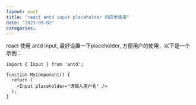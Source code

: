 ```yaml
---
layout: post
title: "react antd input placeholder 的简单使用"
date: "2023-09-02"
categories: 
---
```

<p>react 使用 antd input, 最好设置一下placeholder, 方便用户的使用，以下是一个示例：</p>

<pre>
<code>import { Input } from &#39;antd&#39;;

function MyComponent() {
  return (
    &lt;Input placeholder=&quot;请输入用户名&quot; /&gt;
  );
}</code></pre>

